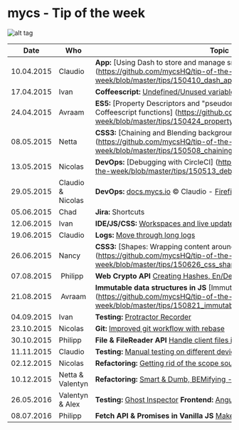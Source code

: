 # mycs - Tip of the week

![alt tag](http://media0.giphy.com/media/eEtxYul1kBS80/giphy.gif)

| Date     | Who       | Topic
---------- | --------- | ---------
10.04.2015 | Claudio   | **App:** [Using Dash to store and manage snippets] (https://github.com/mycsHQ/tip-of-the-week/blob/master/tips/150410_dash_app.md)
17.04.2015 | Ivan      | **Coffeescript:** [Undefined/Unused variables checker](https://www.npmjs.com/package/coffeelint-undefined-variables)
24.04.2015 | Avraam    | **ES5:** [Property Descriptors and "pseudomentatory" parameters in Coffeescript functions] (https://github.com/mycsHQ/tip-of-the-week/blob/master/tips/150424_property_descriptors.md)
08.05.2015 | Netta     | **CSS3:** [Chaining and Blending backgrounds] (https://github.com/mycsHQ/tip-of-the-week/blob/master/tips/150508_chaining_and_blending_backgrounds.md)
13.05.2015 | Nicolas   |  **DevOps:** [Debugging with CircleCI] (https://github.com/mycsHQ/tip-of-the-week/blob/master/tips/150513_debugging_with_circleci.md)
29.05.2015 | Claudio & Nicolas   |  **DevOps:** [docs.mycs.io](http://docs.mycs.io) :copyright: Claudio - [Firefighting](https://github.com/mycsHQ/documentation/wiki/Firefighting#one-api-is-not-answering-or-uptime-robot-tells-that-the-api-is-down) :copyright: Nicolas
05.06.2015 | Chad   |  **Jira:** Shortcuts
12.06.2015 | Ivan   |  **IDE/JS/CSS:** [Workspaces and live update for Scripts and CSS](https://developer.chrome.com/devtools/docs/workspaces)
19.06.2015 | Claudio   | **Logs:** [Move through long logs](https://github.com/mycsHQ/tip-of-the-week/blob/master/tips/150619_move_through_logs.md)
26.06.2015 | Nancy   | **CSS3:** [Shapes: Wrapping content around custom paths] (https://github.com/mycsHQ/tip-of-the-week/blob/master/tips/150626_css_shapes.md)
07.08.2015 | Philipp    | **Web Crypto API** [Creating Hashes, En/Decrypt in your Browser](https://github.com/mycsHQ/tip-of-the-week/blob/master/tips/150807_web_crypto_api)
21.08.2015 | Avraam  | **Immutable data structures in JS** [Immutable data structures in JS] (https://github.com/mycsHQ/tip-of-the-week/blob/master/tips/150821_immutable.md)
04.09.2015 | Ivan   |  **Testing:** [Protractor Recorder](https://github.com/katspaugh/protractor-recorder)
23.10.2015 | Nicolas   |  **Git:** [Improved git workflow with rebase](https://github.com/mycsHQ/tip-of-the-week/blob/master/tips/151023_git-rebase.md)
30.10.2015 | Philipp | **File & FileReader API** [Handle client files in the browser](https://github.com/mycsHQ/tip-of-the-week/tree/master/tips/151030_filereader_api)
11.11.2015 | Claudio | **Testing:** [Manual testing on different devices, browsers and OS'](https://github.com/mycsHQ/tip-of-the-week/blob/master/tips/151111_browserstack.md)
02.12.2015 | Nicolas | **Refactoring:** [Getting rid of the scope soup](https://github.com/mycsHQ/tip-of-the-week/blob/master/tips/151202_angular-avoid-scope-soupe.md)
10.12.2015 | Netta & Valentyn | **Refactoring:** [Smart & Dumb, BEMifying - Guidelines](https://github.com/mycsHQ/tip-of-the-week/blob/master/tips/151210_Refactoring_Guideline.md)
26.05.2016 | Valentyn & Alex | **Testing:** [Ghost Inspector](https://github.com/mycsHQ/tip-of-the-week/blob/master/tips/160526_ghost-inspektor.md) **Frontend:** [Angular 1.5 features](https://github.com/mycsHQ/tip-of-the-week/blob/master/tips/160526_Angular_1.5.md)
08.07.2016 | Philipp | **Fetch API & Promises in Vanilla JS** [Make AJAX requests the easy way](https://github.com/mycsHQ/tip-of-the-week/tree/master/tips/160708_fetch-api)
